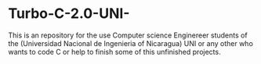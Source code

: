 # Turbo-C-2.0-UNI-
This is an repository for the use Computer science Enginereer students of the (Universidad Nacional de Ingenieria of Nicaragua) UNI or any other who wants to code C or help to finish some of this unfinished projects.
